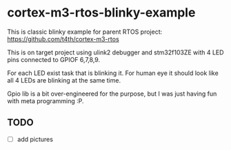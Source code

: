 # cortex-m3-rtos-blinky-example

This is classic blinky example for parent RTOS project: https://github.com/t4th/cortex-m3-rtos

This is on target project using ulink2 debugger and stm32f103ZE with 4 LED pins connected to GPIOF 6,7,8,9.

For each LED exist task that is blinking it. For human eye it should look like all 4 LEDs are blinking at the same time.

Gpio lib is a bit over-engineered for the purpose, but I was just having fun with meta programming :P.

## TODO
- [ ] add pictures